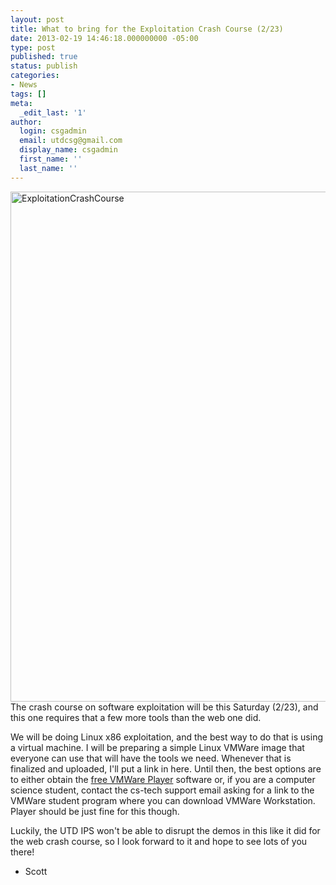```yaml
---
layout: post
title: What to bring for the Exploitation Crash Course (2/23)
date: 2013-02-19 14:46:18.000000000 -05:00
type: post
published: true
status: publish
categories:
- News
tags: []
meta:
  _edit_last: '1'
author:
  login: csgadmin
  email: utdcsg@gmail.com
  display_name: csgadmin
  first_name: ''
  last_name: ''
---
```


[<img src="%7B%7B%20site.baseurl%20%7D%7D/assets/ExploitationCrashCourse.jpg" alt="ExploitationCrashCourse" class="aligncenter size-full wp-image-298" width="1056" height="816" />](https://csg.utdallas.edu/wp-content/uploads/2013/02/ExploitationCrashCourse.jpg)The crash course on software exploitation will be this Saturday (2/23), and this one requires that a few more tools than the web one did.

We will be doing Linux x86 exploitation, and the best way to do that is using a virtual machine. I will be preparing a simple Linux VMWare image that everyone can use that will have the tools we need. Whenever that is finalized and uploaded, I'll put a link in here. Until then, the best options are to either obtain the [free VMWare Player](http://www.vmware.com/products/player/) software or, if you are a computer science student, contact the cs-tech support email asking for a link to the VMWare student program where you can download VMWare Workstation. Player should be just fine for this though.

Luckily, the UTD IPS won't be able to disrupt the demos in this like it did for the web crash course, so I look forward to it and hope to see lots of you there!

- Scott
